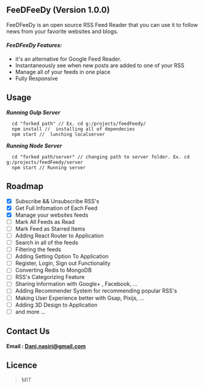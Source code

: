## FeeDFeeDy (Version 1.0.0)

FeeDFeeDy is an open source RSS Feed Reader that you can use it to follow news from your favorite websites and blogs.


#### ***FeeDFeeDy Features:***
  * it's an alternative for Google Feed Reader.
  * Instantaneously see when new posts are added to one of your RSS
  * Manage all of your feeds in one place
  * Fully Responsive
  
## Usage 

***Running Gulp Server***
```node
  cd "forked path" // Ex. cd g:/projects/feedFeedy/
  npm install //  installing all of dependecies
  npm start //  lunching localserver
```

***Running Node Server***

```node
  cd "forked path/server" // changing path to server folder. Ex. cd g:/projects/feedFeedy/server
  npm start // Running server
```

## Roadmap
  - [x] Subscribe && Unsubscribe RSS's
  - [x] Get Full Infomation of Each Feed
  - [x] Manage your websites feeds
  - [ ] Mark All Feeds as Read
  - [ ] Mark Feed as Starred Items
  - [ ] Adding React Router to Application
  - [ ] Search in all of the feeds
  - [ ] Filtering the feeds
  - [ ] Adding Setting Option To Application
  - [ ] Register, Login, Sign out Functionality
  - [ ] Converting Redis to MongoDB
  - [ ] RSS's Categorizing Feature
  - [ ] Sharing Information with Google+ , Facebook, ...
  - [ ] Adding Recommender System for recommending popular RSS's
  - [ ] Making User Experience better with Gsap, Pixijs, ...
  - [ ] Adding 3D Design to Application
  - [ ] and more ...
  
## Contact Us
  **Email : Dani.nasiri@gmail.com** 

## Licence 
  > MIT
  

